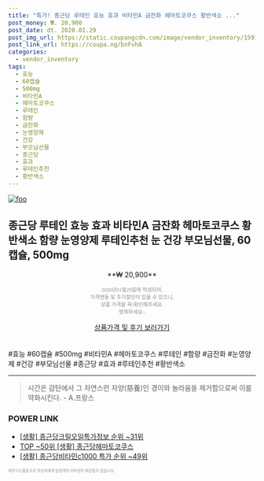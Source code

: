 ```yaml
--- 
title: "특가! 종근당 루테인 효능 효과 비타민A 금잔화 헤마토코쿠스 황반색소 ..." 
post_money: ₩. 20,900 
post_date: dt. 2020.01.29 
post_img_url: https://static.coupangcdn.com/image/vendor_inventory/1591/5259db72f4901ee189f02735a33b27fcf3f0eb87da39776d193da95c5a5f.jpg 
post_link_url: https://coupa.ng/bnFvhA 
categories: 
  - vendor_inventory 
tags: 
  - 효능 
  - 60캡슐 
  - 500mg 
  - 비타민A 
  - 헤마토코쿠스 
  - 루테인 
  - 함량 
  - 금잔화 
  - 눈영양제 
  - 건강 
  - 부모님선물 
  - 종근당 
  - 효과 
  - 루테인추천 
  - 황반색소 
--- 
```

[![foo](https://static.coupangcdn.com/image/vendor_inventory/1591/5259db72f4901ee189f02735a33b27fcf3f0eb87da39776d193da95c5a5f.jpg)](https://coupa.ng/bnFvhA) 

## 종근당 루테인 효능 효과 비타민A 금잔화 헤마토코쿠스 황반색소 함량 눈영양제 루테인추천 눈 건강 부모님선물, 60캡슐, 500mg 
<p style="text-align: center;">**₩ 20,900**</p> 
<p style="text-align: center;"><span style="color: #898c8f; font-family: Georgia,Times,serif; font-size: 0.75em;">2020년01월29일에 작성되어, <br>가격변동 및 추가할인이 있을 수 있으니,<br> 상품 가격을 꼭!확인해주세요.<br>행복하세요~</span> 
</p>	 
<div markdown="0" style="text-align: center;"><a href="https://coupa.ng/bnFvhA" class="btn btn--success">상품가격 및 후기 보러가기</a></div> 
<br><br> 
  #효능 #60캡슐 #500mg #비타민A #헤마토코쿠스 #루테인 #함량 #금잔화 #눈영양제 #건강 #부모님선물 #종근당 #효과 #루테인추천 #황반색소 
<hr> 

> 시간은 감탄에서 그 자연스런 자양(慈養)인 경이와 놀라움을 제거함으로써 이를 약화시킨다. - A.프랑스 


### POWER LINK

* <a href="https://blog.naver.com/sakai111/221774409653" target="_blank"> [생활] 종근당크릴오일특가정보 순위 ~31위</a>
* <a href="https://blog.naver.com/an0733/221788546044" target="_blank"> TOP ~50위 [생활] 종근당헤마토코쿠스</a>
* <a href="https://blog.naver.com/sakai111/221786535124" target="_blank"> [생활] 종근당비타민c1000 특가 순위 ~49위</a>

<span style="color: #898c8f; font-family: Georgia,Times,serif; font-size: 0.55em;">파트너스활동으로 작성자에게 일정액의 커미션이 제공될수 있습니다.</span> 
